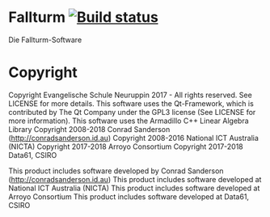 # Fallturm [![Build status](https://ci.appveyor.com/api/projects/status/3tq05t4if4aan0ob/branch/master?svg=true)](https://ci.appveyor.com/project/cybertschunk/fallturm/branch/master)
Die Fallturm-Software

# Copyright
Copyright Evangelische Schule Neuruppin 2017 - All rights reserved. See LICENSE for more details.
This software uses the Qt-Framework, which is contributed by The Qt Company under the GPL3 license (See LICENSE for more information).
This software uses the Armadillo C++ Linear Algebra Library
Copyright 2008-2018 Conrad Sanderson (http://conradsanderson.id.au)
Copyright 2008-2016 National ICT Australia (NICTA)
Copyright 2017-2018 Arroyo Consortium
Copyright 2017-2018 Data61, CSIRO

This product includes software developed by Conrad Sanderson (http://conradsanderson.id.au)
This product includes software developed at National ICT Australia (NICTA)
This product includes software developed at Arroyo Consortium
This product includes software developed at Data61, CSIRO

